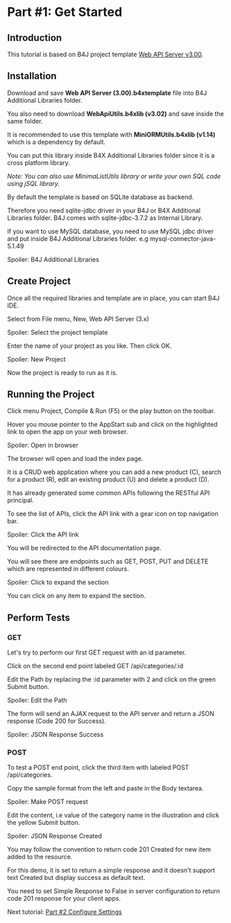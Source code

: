 # Part #1: Get Started

## Introduction
This tutorial is based on B4J project template [Web API Server v3.00](https://github.com/pyhoon/web-api-server-b4j).

## Installation
Download and save **Web API Server (3.00).b4xtemplate** file into B4J Additional Libraries folder.

You also need to download **WebApiUtils.b4xlib (v3.02)** and save inside the same folder.

It is recommended to use this template with **MiniORMUtils.b4xlib (v1.14)** which is a dependency by default.

You can put this library inside B4X Additional Libraries folder since it is a cross platform library.

*Note: You can also use MinimaListUtils library or write your own SQL code using jSQL library.*

By default the template is based on SQLite database as backend.

Therefore you need sqlite-jdbc driver in your B4J or B4X Additional Libraries folder. B4J comes with sqlite-jdbc-3.7.2 as Internal Library.

If you want to use MySQL database, you need to use MySQL jdbc driver and put inside B4J Additional Libraries folder. e.g mysql-connector-java-5.1.49

Spoiler: B4J Additional Libraries

## Create Project
Once all the required libraries and template are in place, you can start B4J IDE.

Select from File menu, New, Web API Server (3.x)

Spoiler: Select the project template

Enter the name of your project as you like. Then click OK.

Spoiler: New Project

Now the project is ready to run as it is.

## Running the Project
Click menu Project, Compile & Run (F5) or the play button on the toolbar.

Hover you mouse pointer to the AppStart sub and click on the highlighted link to open the app on your web browser.

Spoiler: Open in browser

The browser will open and load the index page.

It is a CRUD web application where you can add a new product (C), search for a product (R), edit an existing product (U) and delete a product (D).

It has already generated some common APIs following the RESTful API principal.

To see the list of APIs, click the API link with a gear icon on top navigation bar.

Spoiler: Click the API link

You will be redirected to the API documentation page.

You will see there are endpoints such as GET, POST, PUT and DELETE which are represented in different colours.

Spoiler: Click to expand the section

You can click on any item to expand the section.

## Perform Tests

### GET
Let's try to perform our first GET request with an id parameter.

Click on the second end point labeled GET /api/categories/:id

Edit the Path by replacing the :id parameter with 2 and click on the green Submit button.

Spoiler: Edit the Path

The form will send an AJAX request to the API server and return a JSON response (Code 200 for Success).

Spoiler: JSON Response Success

### POST
To test a POST end point, click the third item with labeled POST /api/categories.

Copy the sample format from the left and paste in the Body textarea.

Spoiler: Make POST request

Edit the content, i.e value of the category name in the illustration and click the yellow Submit button.

Spoiler: JSON Response Created

You may follow the convention to return code 201 Created for new item added to the resource.

For this demo, it is set to return a simple response and it doesn't support text Created but display success as default text.

You need to set Simple Response to False in server configuration to return code 201 response for your client apps.

Next tutorial: [Part #2 Configure Settings](https://github.com/pyhoon/web-api-server-tutorial/blob/main/Part%20%232%20Configure%20Settings.md)

